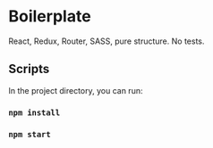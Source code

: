 # Boilerplate 

React, Redux, Router, SASS, pure structure. No tests.


## Scripts

In the project directory, you can run:
### `npm install`
### `npm start`

